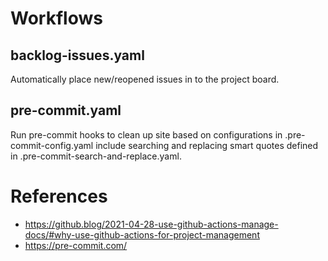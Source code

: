 # Workflows

## backlog-issues.yaml

Automatically place new/reopened issues in to the project board.

## pre-commit.yaml

Run pre-commit hooks to clean up site based on configurations in .pre-commit-config.yaml include searching and replacing smart quotes defined in .pre-commit-search-and-replace.yaml.

# References

* https://github.blog/2021-04-28-use-github-actions-manage-docs/#why-use-github-actions-for-project-management
* https://pre-commit.com/
